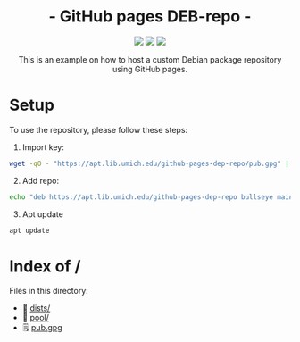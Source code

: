 <p align="center">
 <h1 align="center"> - GitHub pages DEB-repo - </h1>
</p>

<p align="center">
  <a href="https://github.com/CodeCrafter912/GitHubPagesTest/actions/workflows/build-and-deploy.yml"><img src="https://github.com/CodeCrafter912/GitHubPagesTest/actions/workflows/build-and-deploy.yml/badge.svg" /></a>
  <img src="https://cdn.rawgit.com/sindresorhus/awesome/d7305f38d29fed78fa85652e3a63e154dd8e8829/media/badge.svg" />
  <a href="https://www.gnu.org/licenses/agpl-3.0" ><img src="https://img.shields.io/badge/License-AGPL%20v3-blue.svg" /></a>
</p>

<p align="center">
This is an example on how to host a custom Debian package repository using GitHub pages.
</p>

# Setup
To use the repository, please follow these steps:
1. Import key:
```bash
wget -qO - "https://apt.lib.umich.edu/github-pages-dep-repo/pub.gpg" | sudo apt-key add -
```
2. Add repo:
```bash
echo "deb https://apt.lib.umich.edu/github-pages-dep-repo bullseye main" > /etc/apt/sources.list.d/github-pages-dep-repo.list
```
3. Apt update
```bash
apt update
```

# Index of /
Files in this directory:
- 📁 [dists/](dists)
- 📁 [pool/](pool)
- 🗒 [pub.gpg](pub.gpg)
